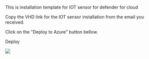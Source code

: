 This is installation template for IOT sensor for defender for cloud

Copy the VHD link for the IOT sensor installation from the email you received.  

Click on the "Deploy to Azure" button bellow.
  <br>  
    
Deploy 
  
<a href="https://portal.azure.com/#create/Microsoft.Template/uri/https%3A%2F%2Fraw.githubusercontent.com%2FContoso-Hotels-Security%2FDefenderForIOT%2Fmain%2FDeploySensorV22%2FMultiSensordeployment%2FAzureDeploy.json" target="_blank">
  <img src="https://aka.ms/deploytoazurebutton" scale="0">
</a>
